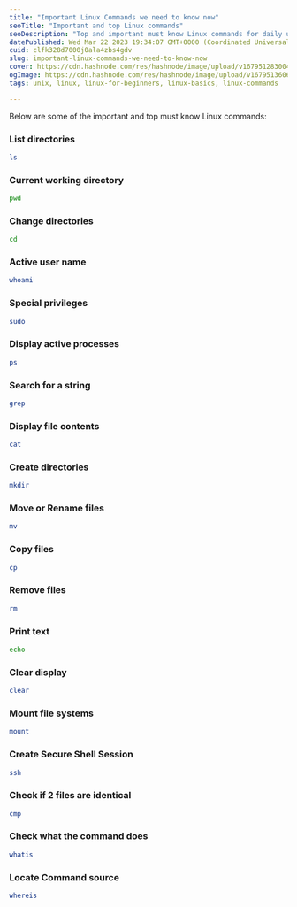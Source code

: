 ```yaml
---
title: "Important Linux Commands we need to know now"
seoTitle: "Important and top Linux commands"
seoDescription: "Top and important must know Linux commands for daily use."
datePublished: Wed Mar 22 2023 19:34:07 GMT+0000 (Coordinated Universal Time)
cuid: clfk328d7000j0ala4zbs4gdv
slug: important-linux-commands-we-need-to-know-now
cover: https://cdn.hashnode.com/res/hashnode/image/upload/v1679512830040/aab89a11-461b-4285-b524-f4f5246ef524.jpeg
ogImage: https://cdn.hashnode.com/res/hashnode/image/upload/v1679513606364/c8320e8c-74df-4e9d-b352-8ebeea325684.jpeg
tags: unix, linux, linux-for-beginners, linux-basics, linux-commands

---
```


Below are some of the important and top must know Linux commands:

### List directories

```bash
ls
```

### Current working directory

```bash
pwd
```

### Change directories

```bash
cd
```

### Active user name

```bash
whoami
```

### Special privileges

```bash
sudo
```

### Display active processes

```bash
ps
```

### Search for a string

```bash
grep
```

### Display file contents

```bash
cat
```

### Create directories

```bash
mkdir
```

### Move or Rename files

```bash
mv
```

### Copy files

```bash
cp
```

### Remove files

```bash
rm
```

### Print text

```bash
echo
```

### Clear display

```bash
clear
```

### Mount file systems

```bash
mount
```

### Create Secure Shell Session

```bash
ssh
```

### Check if 2 files are identical

```bash
cmp
```

### Check what the command does

```bash
whatis
```

### Locate Command source

```bash
whereis
```